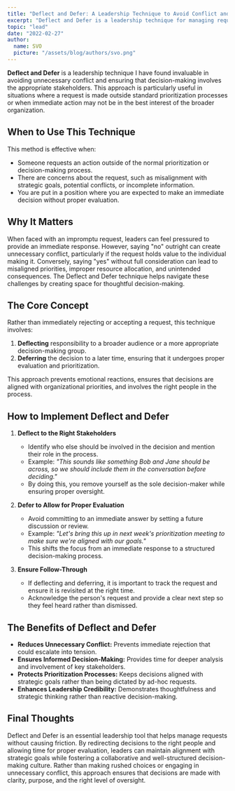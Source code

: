 ```yaml
---
title: "Deflect and Defer: A Leadership Technique to Avoid Conflict and Achieve Better Results"
excerpt: "Deflect and Defer is a leadership technique for managing requests without causing unnecessary conflict. Instead of making immediate decisions, it redirects discussions to the right stakeholders and allows time for proper evaluation. This approach ensures informed decision-making, protects prioritization processes, and fosters a collaborative leadership culture."
topic: "lead"
date: "2022-02-27"
author:
  name: SVO
  picture: "/assets/blog/authors/svo.png"
---
```


**Deflect and Defer** is a leadership technique I have found invaluable in avoiding unnecessary conflict and ensuring that decision-making involves the appropriate stakeholders. This approach is particularly useful in situations where a request is made outside standard prioritization processes or when immediate action may not be in the best interest of the broader organization.

## When to Use This Technique

This method is effective when:

- Someone requests an action outside of the normal prioritization or decision-making process.
- There are concerns about the request, such as misalignment with strategic goals, potential conflicts, or incomplete information.
- You are put in a position where you are expected to make an immediate decision without proper evaluation.

## Why It Matters

When faced with an impromptu request, leaders can feel pressured to provide an immediate response. However, saying "no" outright can create unnecessary conflict, particularly if the request holds value to the individual making it. Conversely, saying "yes" without full consideration can lead to misaligned priorities, improper resource allocation, and unintended consequences. The Deflect and Defer technique helps navigate these challenges by creating space for thoughtful decision-making.

## The Core Concept

Rather than immediately rejecting or accepting a request, this technique involves:

1. **Deflecting** responsibility to a broader audience or a more appropriate decision-making group.
2. **Deferring** the decision to a later time, ensuring that it undergoes proper evaluation and prioritization.

This approach prevents emotional reactions, ensures that decisions are aligned with organizational priorities, and involves the right people in the process.

## How to Implement Deflect and Defer

1. **Deflect to the Right Stakeholders**

   - Identify who else should be involved in the decision and mention their role in the process.
   - Example: _"This sounds like something Bob and Jane should be across, so we should include them in the conversation before deciding."_
   - By doing this, you remove yourself as the sole decision-maker while ensuring proper oversight.

2. **Defer to Allow for Proper Evaluation**

   - Avoid committing to an immediate answer by setting a future discussion or review.
   - Example: _"Let's bring this up in next week's prioritization meeting to make sure we're aligned with our goals."_
   - This shifts the focus from an immediate response to a structured decision-making process.

3. **Ensure Follow-Through**
   - If deflecting and deferring, it is important to track the request and ensure it is revisited at the right time.
   - Acknowledge the person's request and provide a clear next step so they feel heard rather than dismissed.

## The Benefits of Deflect and Defer

- **Reduces Unnecessary Conflict:** Prevents immediate rejection that could escalate into tension.
- **Ensures Informed Decision-Making:** Provides time for deeper analysis and involvement of key stakeholders.
- **Protects Prioritization Processes:** Keeps decisions aligned with strategic goals rather than being dictated by ad-hoc requests.
- **Enhances Leadership Credibility:** Demonstrates thoughtfulness and strategic thinking rather than reactive decision-making.

## Final Thoughts

Deflect and Defer is an essential leadership tool that helps manage requests without causing friction. By redirecting decisions to the right people and allowing time for proper evaluation, leaders can maintain alignment with strategic goals while fostering a collaborative and well-structured decision-making culture. Rather than making rushed choices or engaging in unnecessary conflict, this approach ensures that decisions are made with clarity, purpose, and the right level of oversight.
